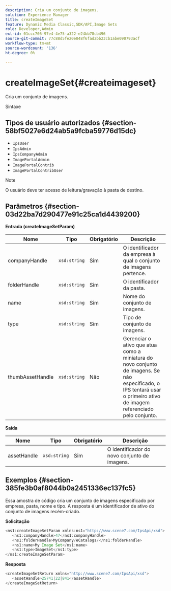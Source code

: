 ```yaml
---
description: Cria um conjunto de imagens.
solution: Experience Manager
title: createImageSet
feature: Dynamic Media Classic,SDK/API,Image Sets
role: Developer,Admin
exl-id: 01ccc705-97e4-4e75-a322-e24bb78cb496
source-git-commit: 77c88d5fe20e048f6fad2bb23cb1abe090793acf
workflow-type: tm+mt
source-wordcount: '136'
ht-degree: 0%

---
```


# createImageSet{#createimageset}

Cria um conjunto de imagens.

Sintaxe

## Tipos de usuário autorizados {#section-58bf5027e6d24ab5a9fcba59776d15dc}

* `IpsUser`
* `IpsAdmin`
* `IpsCompanyAdmin`
* `ImagePortalAdmin`
* `ImagePortalContrib`
* `ImagePortalContribUser`

>[!NOTE]
>
>O usuário deve ter acesso de leitura/gravação à pasta de destino.

## Parâmetros {#section-03d22ba7d290477e91c25ca1d4439200}

**Entrada (createImageSetParam)**

| Nome | Tipo | Obrigatório | Descrição |
|---|---|---|---|
| companyHandle | `xsd:string` | Sim | O identificador da empresa à qual o conjunto de imagens pertence. |
| folderHandle | `xsd:string` | Sim | O identificador da pasta. |
| name | `xsd:string` | Sim | Nome do conjunto de imagens. |
| type | `xsd:string` | Sim | Tipo de conjunto de imagens. |
| thumbAssetHandle | `xsd:string` | Não | Gerenciar o ativo que atua como a miniatura do novo conjunto de imagens. Se não especificado, o IPS tentará usar o primeiro ativo de imagem referenciado pelo conjunto. |

**Saída**

| Nome | Tipo | Obrigatório | Descrição |
|---|---|---|---|
| assetHandle | `xsd:string` | Sim | O identificador do novo conjunto de imagens. |

## Exemplos {#section-385fe3b0af8044b0a2451336ec137fc5}

Essa amostra de código cria um conjunto de imagens especificado por empresa, pasta, nome e tipo. A resposta é um identificador de ativo do conjunto de imagens recém-criado.

**Solicitação**

```java
<ns1:createImageSetParam xmlns:ns1="http://www.scene7.com/IpsApi/xsd">
   <ns1:companyHandle>47</ns1:companyHandle>
   <ns1:folderHandle>MyCompany/eCatalogs/</ns1:folderHandle>
   <ns1:name>My Image Set</ns1:name>
   <ns1:type>ImageSet</ns1:type>
</ns1:createImageSetParam>
```

**Resposta**

```java
<createImageSetReturn xmlns="http://www.scene7.com/IpsApi/xsd">
   <assetHandle>25741|22|841</assetHandle>
</createImageSetReturn>
```
